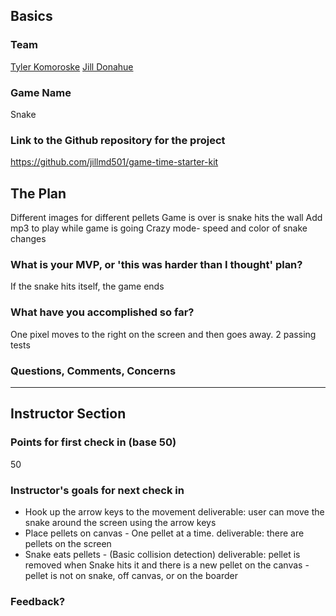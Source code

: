 ## Basics

### Team
[Tyler Komoroske](https://github.com/tjkomor)
[Jill Donahue](https://github.com/jillmd501)

### Game Name
Snake

### Link to the Github repository for the project
https://github.com/jillmd501/game-time-starter-kit

## The Plan

Different images for different pellets
Game is over is snake hits the wall
Add mp3 to play while game is going
Crazy mode- speed and color of snake changes


### What is your MVP, or 'this was harder than I thought' plan?
If the snake hits itself, the game ends

### What have you accomplished so far?
One pixel moves to the right on the screen and then goes away.
2 passing tests

### Questions, Comments, Concerns

-----

## Instructor Section

### Points for first check in (base 50)
50

### Instructor's goals for next check in

* Hook up the arrow keys to the movement
  deliverable: user can move the snake around the screen using the arrow keys
* Place pellets on canvas - One pellet at a time.
  deliverable: there are pellets on the screen
* Snake eats pellets - (Basic collision detection)
  deliverable: pellet is removed when Snake hits it and there is a new pellet on the canvas - pellet is not on snake, off canvas, or on the boarder

### Feedback?
